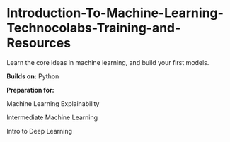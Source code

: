 # Introduction-To-Machine-Learning-Technocolabs-Training-and-Resources
Learn the core ideas in machine learning, and build your first models.

**Builds on:**
Python

**Preparation for:**

Machine Learning Explainability

Intermediate Machine Learning

Intro to Deep Learning
